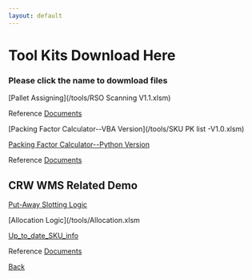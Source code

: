 ```yaml
---
layout: default
---
```


# Tool Kits Download Here
### Please click the name to dowmload files


[Pallet Assigning](/tools/RSO Scanning V1.1.xlsm)

Reference [Documents](/tools/RSO收货工具使用说明.docx)


[Packing Factor Calculator--VBA Version](/tools/SKU PK list -V1.0.xlsm)


[Packing Factor Calculator--Python Version](https://github.com/Lordbread/Shoebox_PalletLoader)

Reference [Documents]()

## CRW WMS Related Demo

[Put-Away Slotting Logic](/tools/test.xlsm) 


[Allocation Logic](/tools/Allocation.xlsm


[Up_to_date_SKU_info]()

Reference [Documents]()


[Back](./)
